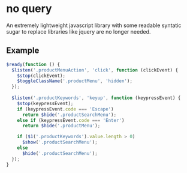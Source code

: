 # no query
An extremely lightweight javascript library with some readable syntatic sugar to replace libraries like jquery are no longer needed.

## Example
```javascript
$ready(function () {
  $listen('.productMenuAction', 'click', function (clickEvent) {
    $stop(clickEvent);
    $toggleClassName('.productMenu', 'hidden');
  });
  
  $listen('.productKeywords', 'keyup', function (keypressEvent) {
    $stop(keypressEvent);
    if (keypressEvent.code === 'Escape')
      return $hide('.productSearchMenu');
    else if (keypressEvent.code === 'Enter')
      return $hide('.productMenu');

    if ($1('.productKeywords').value.length > 0)
      $show('.productSearchMenu');
    else
      $hide('.productSearchMenu');
  });
}
```
